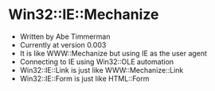 # Win32::IE::Mechanize

* Written by Abe Timmerman
* Currently at version 0.003
* It is like WWW::Mechanize but using IE as the user agent
* Connecting to IE using Win32::OLE automation
* Win32::IE::Link is just like WWW::Mechanize::Link
* Win32::IE::Form is just like HTML::Form


